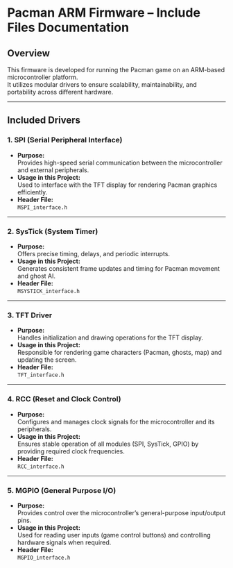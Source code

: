# Pacman ARM Firmware – Include Files Documentation

## Overview
This firmware is developed for running the Pacman game on an ARM-based microcontroller platform.  
It utilizes modular drivers to ensure scalability, maintainability, and portability across different hardware.

---

## Included Drivers

### 1. SPI (Serial Peripheral Interface)
- **Purpose:**  
  Provides high-speed serial communication between the microcontroller and external peripherals.
- **Usage in this Project:**  
  Used to interface with the TFT display for rendering Pacman graphics efficiently.
- **Header File:**  
  `MSPI_interface.h`

---

### 2. SysTick (System Timer)
- **Purpose:**  
  Offers precise timing, delays, and periodic interrupts.
- **Usage in this Project:**  
  Generates consistent frame updates and timing for Pacman movement and ghost AI.
- **Header File:**  
  `MSYSTICK_interface.h`

---

### 3. TFT Driver
- **Purpose:**  
  Handles initialization and drawing operations for the TFT display.
- **Usage in this Project:**  
  Responsible for rendering game characters (Pacman, ghosts, map) and updating the screen.
- **Header File:**  
  `TFT_interface.h`

---

### 4. RCC (Reset and Clock Control)
- **Purpose:**  
  Configures and manages clock signals for the microcontroller and its peripherals.
- **Usage in this Project:**  
  Ensures stable operation of all modules (SPI, SysTick, GPIO) by providing required clock frequencies.
- **Header File:**  
  `RCC_interface.h`

---

### 5. MGPIO (General Purpose I/O)
- **Purpose:**  
  Provides control over the microcontroller’s general-purpose input/output pins.
- **Usage in this Project:**  
  Used for reading user inputs (game control buttons) and controlling hardware signals when required.
- **Header File:**  
  `MGPIO_interface.h`
